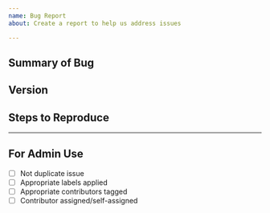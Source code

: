 ```yaml
---
name: Bug Report
about: Create a report to help us address issues

---
```


<!-- --------------------------------------------------------

Thank you for opening an issue.  

Before submitting this request, please review this template
and check for existing duplicate issues first.
 -------------------------------------------------------- -->


## Summary of Bug

<!-- Concisely describe the issue -->

## Version

<!-- git commit hash or release version -->

## Steps to Reproduce

<!-- What commands in order should someone run to reproduce your problem? -->

____

## For Admin Use

- [ ] Not duplicate issue
- [ ] Appropriate labels applied
- [ ] Appropriate contributors tagged
- [ ] Contributor assigned/self-assigned